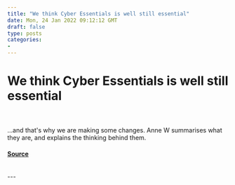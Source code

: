 ```yaml
---
title: "We think Cyber Essentials is well still essential"
date: Mon, 24 Jan 2022 09:12:12 GMT
draft: false
type: posts
categories: 
- 
---
```

# We think Cyber Essentials is well still essential

<br/>

<br/>
...and that's why we are making some changes. Anne W summarises what they are, and explains the thinking behind them.

#### [Source](https://www.ncsc.gov.uk/blog-post/we-think-cyber-essentials-is-well-still-essential)

<br/>
---
